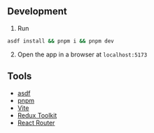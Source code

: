 ## Development

1. Run

```bash
asdf install && pnpm i && pnpm dev
```

2. Open the app in a browser at `localhost:5173`

## Tools

- [asdf](https://asdf-vm.com/)
- [pnpm](https://pnpm.io/)
- [Vite](https://v4.vite.dev/)
- [Redux Toolkit](https://redux-toolkit.js.org/)
- [React Router](https://reactrouter.com/)
